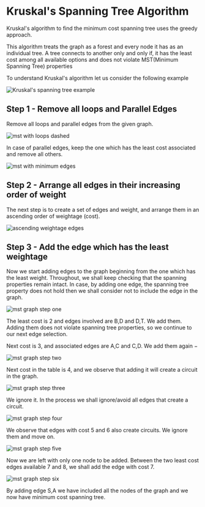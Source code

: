 # Kruskal's Spanning Tree Algorithm

Kruskal's algorithm to find the minimum cost spanning tree uses the greedy approach.

This algorithm treats the graph as a forest and every node it has as an individual tree. A tree connects to another only and only if, it has the least cost among all available options and does not violate MST(Minimum Spanning Tree) properties

To understand Kruskal's algorithm let us consider the following example

![Kruskal's spanning tree example](https://www.tutorialspoint.com/data_structures_algorithms/images/mst_graph.jpg)

## **Step 1** - Remove all loops and Parallel Edges

Remove all loops and parallel edges from the given graph.  

![mst with loops dashed](https://www.tutorialspoint.com/data_structures_algorithms/images/mst_with_loops.jpg)
  
In case of parallel edges, keep the one which has the least cost associated and remove all others.

![mst with minimum edges](https://www.tutorialspoint.com/data_structures_algorithms/images/mst_without_loops.jpg)

## **Step 2** - Arrange all edges in their increasing order of weight

The next step is to create a set of edges and weight, and arrange them in an ascending order of weightage (cost).

![ascending weightage edges](https://www.tutorialspoint.com/data_structures_algorithms/images/ascending_weightage.jpg)

## **Step 3** - Add the edge which has the least weightage

Now we start adding edges to the graph beginning from the one which has the least weight. Throughout, we shall keep checking that the spanning properties remain intact. In case, by adding one edge, the spanning tree property does not hold then we shall consider not to include the edge in the graph.

![mst graph step one](https://www.tutorialspoint.com/data_structures_algorithms/images/mst_graph_step_one.jpg)

The least cost is 2 and edges involved are B,D and D,T. We add them. Adding them does not violate spanning tree properties, so we continue to our next edge selection.

Next cost is 3, and associated edges are A,C and C,D. We add them again −

![mst graph step two](https://www.tutorialspoint.com/data_structures_algorithms/images/mst_graph_step_two.jpg)

Next cost in the table is 4, and we observe that adding it will create a circuit in the graph.

![mst graph step three](https://www.tutorialspoint.com/data_structures_algorithms/images/mst_graph_step_three.jpg)

We ignore it. In the process we shall ignore/avoid all edges that create a circuit.

![mst graph step four](https://www.tutorialspoint.com/data_structures_algorithms/images/mst_graph_step_four.jpg)

We observe that edges with cost 5 and 6 also create circuits. We ignore them and move on.

![mst graph step five](https://www.tutorialspoint.com/data_structures_algorithms/images/mst_graph_step_five.jpg)

Now we are left with only one node to be added. Between the two least cost edges available 7 and 8, we shall add the edge with cost 7.

![mst graph step six](https://www.tutorialspoint.com/data_structures_algorithms/images/mst_kruskals_algorithm.jpg)

By adding edge S,A we have included all the nodes of the graph and we now have minimum cost spanning tree.

